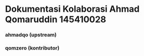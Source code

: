 # Dokumentasi Kolaborasi Ahmad Qomaruddin 145410028
### ahmadqo (upstream)
### qomzero (kontributor)
### 
